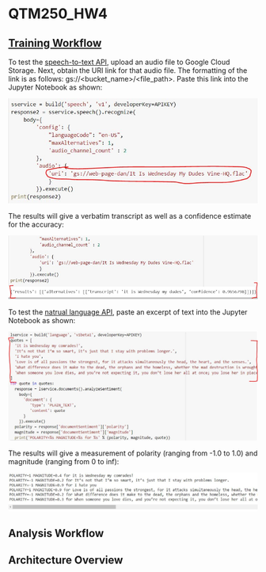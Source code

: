 # QTM250_HW4

## [Training Workflow](https://colab.research.google.com/drive/1biWF6uJCbi96N7AbqqyPpoyoCBUwICGZ#scrollTo=IOv47yiOn7m5)

To test the [speech-to-text API](https://cloud.google.com/speech-to-text/docs/reference/rest), upload an audio file to Google Cloud Storage. Next, obtain the URI link for that audio file. The formatting of the link is as follows: gs://<bucket_name>/<file_path>. Paste this link into the Jupyter Notebook as shown:

![Speech-to-Text Training](https://github.com/vzchen/QTM250_HW4/blob/main/READ.ME%20Images/capture_1.JPG)

The results will give a verbatim transcript as well as a confidence estimate for the accuracy:

![Speech-to-Text Results](https://github.com/vzchen/QTM250_HW4/blob/main/READ.ME%20Images/capture_2.JPG)

To test the [natrual language API](https://cloud.google.com/natural-language/docs/apis), paste an excerpt of text into the Jupyter Notebook as shown:

![Sentiment Analysis Training](https://github.com/vzchen/QTM250_HW4/blob/main/READ.ME%20Images/capture_3.JPG)

The results will give a measurement of polarity (ranging from -1.0 to 1.0) and magnitude (ranging from 0 to inf):

![Sentiment Analysis Results](https://github.com/vzchen/QTM250_HW4/blob/main/READ.ME%20Images/capture_4.JPG)

## Analysis Workflow

## Architecture Overview

